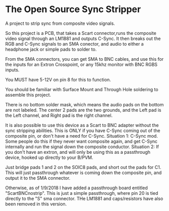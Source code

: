# The Open Source Sync Stripper
A project to strip sync from composite video signals.

So this project is a PCB, that takes a Scart connector,runs the composite video signal through an LM1881 and outputs C-Sync. It then breaks out the RGB and C-Sync signals to an SMA conector, and audio to either a headphone jack or simple pads to solder to.

From the SMA connectors, you can get SMA to BNC cables, and use this for the inputs for an Extron Crosspoint, or any 15khz monitor with BNC RGBS inputs.

You MUST have 5-12V on pin 8 for this to function.

You should be familiar with Surface Mount and Through Hole soldering to assemble this project.

There is no bottom solder mask, which means the audio pads on the bottom are not labeled. The center 2 pads are the two grounds, and the Left pad is the Left channel, and Right pad is the right channel.

It is also possible to use this device as a Scart to BNC adapter without the sync stripping abilities. This is ONLY if you have C-Sync coming out of the composite pin, or don't have a need for C-Sync. 
Situation 1: C-Sync mod. Some people do this if they never want composite again, and get C-Sync internally and run the signal down the composite conductor. 
Situation 2: If you don't have an extron, and will only be using this as a passthrough device, hooked up directly to your B/PVM.

Just bridge pads 1 and 2 on the SOIC8 pads, and short out the pads for C1. This will just passthrough whatever is coming down the composite pin, and output it to the SMA connector.

Otherwise, as of 1/9/2018 I have added a passthrough board entitled "ScartBNCnostrip". This is just a simple passthrough, where pin 20 is tied directly to the "S" sma connector. THe LM1881 and caps/resistors have also been removed in this version.
